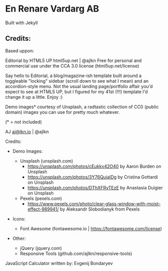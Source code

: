
# En Renare Vardarg AB

Built with Jekyll


## Credits: 
Based uppon:

Editorial by HTML5 UP
html5up.net | @ajlkn
Free for personal and commercial use under the CCA 3.0 license (html5up.net/license)

Say hello to Editorial, a blog/magazine-ish template built around a toggleable "locking"
sidebar (scroll down to see what I mean) and an accordion-style menu. Not the usual landing
page/portfolio affair you'd expect to see at HTML5 UP, but I figured for my 41st (!!!)
template I'd change it up a little. Enjoy :)

Demo images* courtesy of Unsplash, a radtastic collection of CC0 (public domain) images
you can use for pretty much whatever.

(* = not included)

AJ
aj@lkn.io | @ajlkn


Credits:
- Demo Images:
  - Unsplash (unsplash.com)
    - https://unsplash.com/photos/cEukkv42O40 by Aaron Burden on Unsplash
    - https://unsplash.com/photos/3Y76QujaIDg by Cristina Gottardi on Unsplash
    - https://unsplash.com/photos/DThXFRyTEzE by Anastasia Dulgier on Unsplash
  - Pexels (pexels.com)
    - https://www.pexels.com/photo/clear-glass-window-with-moist-effect-989941/ by Aleksandr Slobodianyk from Pexels 
  

- Icons:
	- Font Awesome (fontawesome.io | https://fontawesome.com/license)
- Other:
	- jQuery (jquery.com)
	- Responsive Tools (github.com/ajlkn/responsive-tools)

JavaScript Calculator written by: Evgenij Bondaryev
